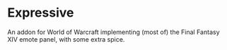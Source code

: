 # Expressive

An addon for World of Warcraft implementing (most of) the Final Fantasy XIV emote panel, with some extra spice.

